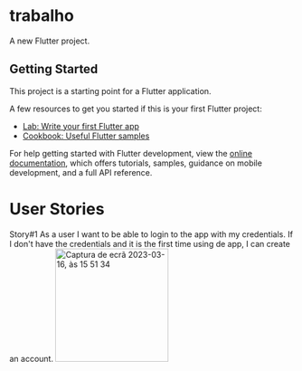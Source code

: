 # trabalho

A new Flutter project.

## Getting Started

This project is a starting point for a Flutter application.

A few resources to get you started if this is your first Flutter project:

- [Lab: Write your first Flutter app](https://docs.flutter.dev/get-started/codelab)
- [Cookbook: Useful Flutter samples](https://docs.flutter.dev/cookbook)

For help getting started with Flutter development, view the
[online documentation](https://docs.flutter.dev/), which offers tutorials,
samples, guidance on mobile development, and a full API reference.

# User Stories
Story#1
As a user I want to be able to login to the app with my credentials. If I don't have the credentials and it is the first time using de app, I can create an account.
<img width="200" alt="Captura de ecrã 2023-03-16, às 15 51 34" src="https://user-images.githubusercontent.com/93987310/225676002-d8d4a6a1-0d2c-4cbf-a697-29ec9f334402.png">
